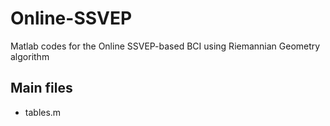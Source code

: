 # Online-SSVEP
Matlab codes for the Online SSVEP-based BCI using Riemannian Geometry algorithm
## Main files

* tables.m
